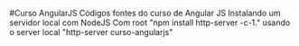 ﻿#Curso AngularJS
	Códigos fontes do curso de Angular JS
	Instalando um servidor local com NodeJS
		Com root "npm install http-server -c-1."
		usando o server local "http-server curso-angularjs"

